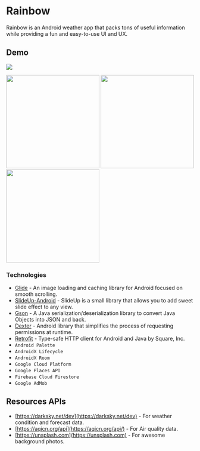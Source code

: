 # Rainbow

Rainbow is an Android weather app that packs tons of useful information while providing a fun and easy-to-use UI and UX.

## Demo
![](https://lgkidz.github.io/images/rainbow_intro.gif)
<p float="left">
  <img src="https://lgkidz.github.io/images/rainbow_home.png" width="250" />
  <img src="https://lgkidz.github.io/images/rainbow_setting.jpg" width="250" /> 
  <img src="https://lgkidz.github.io/images/rainbow_detail.jpg" width="250" />
</p>

### Technologies

* [Glide](https://github.com/bumptech/glide) - An image loading and caching library for Android focused on smooth scrolling.
* [SlideUp-Android](https://github.com/mancj/SlideUp-Android) - SlideUp is a small library that allows you to add sweet slide effect to any view.
* [Gson](https://github.com/google/gson) - A Java serialization/deserialization library to convert Java Objects into JSON and back.
* [Dexter](https://github.com/Karumi/Dexter) - Android library that simplifies the process of requesting permissions at runtime.
* [Retrofit](https://github.com/square/retrofit) - Type-safe HTTP client for Android and Java by Square, Inc.
* <code>Android Palette</code>
* <code>AndroidX Lifecycle</code>
* <code>AndroidX Room</code> 
* <code>Google Cloud Platform</code>
* <code>Google Places API</code>
* <code>Firebase Cloud Firestore</code>
* <code>Google AdMob</code>


## Resources APIs
* [https://darksky.net/dev](https://darksky.net/dev) - For weather condition and forecast data.
* [https://aqicn.org/api](https://aqicn.org/api/) - For Air quality data.
* [https://unsplash.com](https://unsplash.com) - For awesome background photos.

